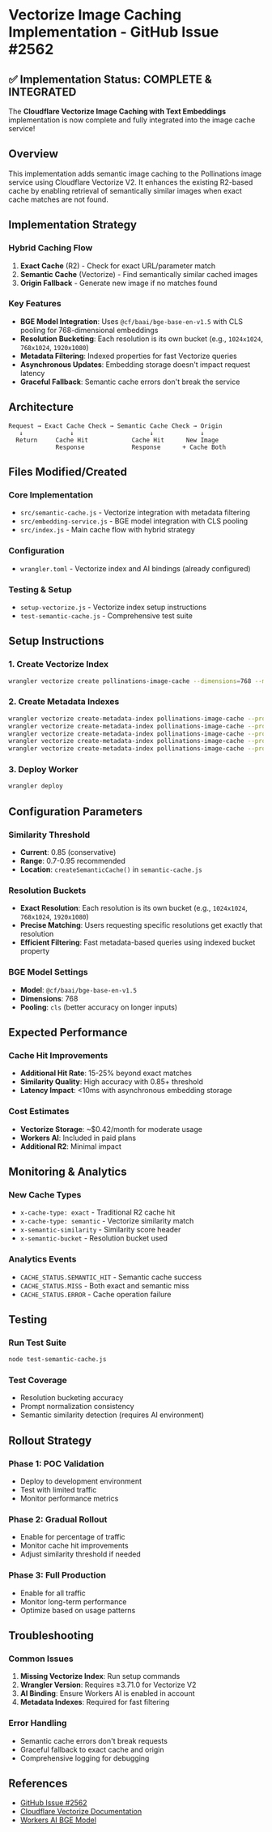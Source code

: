 # Vectorize Image Caching Implementation - GitHub Issue #2562

## ✅ Implementation Status: COMPLETE & INTEGRATED

The **Cloudflare Vectorize Image Caching with Text Embeddings** implementation is now complete and fully integrated into the image cache service!

## Overview

This implementation adds semantic image caching to the Pollinations image service using Cloudflare Vectorize V2. It enhances the existing R2-based cache by enabling retrieval of semantically similar images when exact cache matches are not found.

## Implementation Strategy

### Hybrid Caching Flow
1. **Exact Cache** (R2) - Check for exact URL/parameter match
2. **Semantic Cache** (Vectorize) - Find semantically similar cached images  
3. **Origin Fallback** - Generate new image if no matches found

### Key Features
- **BGE Model Integration**: Uses `@cf/baai/bge-base-en-v1.5` with CLS pooling for 768-dimensional embeddings
- **Resolution Bucketing**: Each resolution is its own bucket (e.g., `1024x1024`, `768x1024`, `1920x1080`)
- **Metadata Filtering**: Indexed properties for fast Vectorize queries
- **Asynchronous Updates**: Embedding storage doesn't impact request latency
- **Graceful Fallback**: Semantic cache errors don't break the service

## Architecture

```
Request → Exact Cache Check → Semantic Cache Check → Origin
   ↓             ↓                     ↓             ↓
  Return     Cache Hit            Cache Hit      New Image
             Response             Response      + Cache Both
```

## Files Modified/Created

### Core Implementation
- `src/semantic-cache.js` - Vectorize integration with metadata filtering
- `src/embedding-service.js` - BGE model integration with CLS pooling  
- `src/index.js` - Main cache flow with hybrid strategy

### Configuration
- `wrangler.toml` - Vectorize index and AI bindings (already configured)

### Testing & Setup
- `setup-vectorize.js` - Vectorize index setup instructions
- `test-semantic-cache.js` - Comprehensive test suite

## Setup Instructions

### 1. Create Vectorize Index
```bash
wrangler vectorize create pollinations-image-cache --dimensions=768 --metric=cosine
```

### 2. Create Metadata Indexes
```bash
wrangler vectorize create-metadata-index pollinations-image-cache --property-name=bucket --type=string
wrangler vectorize create-metadata-index pollinations-image-cache --property-name=model --type=string  
wrangler vectorize create-metadata-index pollinations-image-cache --property-name=width --type=number
wrangler vectorize create-metadata-index pollinations-image-cache --property-name=height --type=number
wrangler vectorize create-metadata-index pollinations-image-cache --property-name=cachedAt --type=number
```

### 3. Deploy Worker
```bash
wrangler deploy
```

## Configuration Parameters

### Similarity Threshold
- **Current**: 0.85 (conservative)
- **Range**: 0.7-0.95 recommended
- **Location**: `createSemanticCache()` in `semantic-cache.js`

### Resolution Buckets
- **Exact Resolution**: Each resolution is its own bucket (e.g., `1024x1024`, `768x1024`, `1920x1080`)
- **Precise Matching**: Users requesting specific resolutions get exactly that resolution
- **Efficient Filtering**: Fast metadata-based queries using indexed bucket property

### BGE Model Settings
- **Model**: `@cf/baai/bge-base-en-v1.5`
- **Dimensions**: 768
- **Pooling**: `cls` (better accuracy on longer inputs)

## Expected Performance

### Cache Hit Improvements
- **Additional Hit Rate**: 15-25% beyond exact matches
- **Similarity Quality**: High accuracy with 0.85+ threshold
- **Latency Impact**: <10ms with asynchronous embedding storage

### Cost Estimates
- **Vectorize Storage**: ~$0.42/month for moderate usage
- **Workers AI**: Included in paid plans
- **Additional R2**: Minimal impact

## Monitoring & Analytics

### New Cache Types
- `x-cache-type: exact` - Traditional R2 cache hit
- `x-cache-type: semantic` - Vectorize similarity match
- `x-semantic-similarity` - Similarity score header
- `x-semantic-bucket` - Resolution bucket used

### Analytics Events
- `CACHE_STATUS.SEMANTIC_HIT` - Semantic cache success
- `CACHE_STATUS.MISS` - Both exact and semantic miss
- `CACHE_STATUS.ERROR` - Cache operation failure

## Testing

### Run Test Suite
```bash
node test-semantic-cache.js
```

### Test Coverage
- Resolution bucketing accuracy
- Prompt normalization consistency
- Semantic similarity detection (requires AI environment)

## Rollout Strategy

### Phase 1: POC Validation
- Deploy to development environment
- Test with limited traffic
- Monitor performance metrics

### Phase 2: Gradual Rollout
- Enable for percentage of traffic
- Monitor cache hit improvements
- Adjust similarity threshold if needed

### Phase 3: Full Production
- Enable for all traffic
- Monitor long-term performance
- Optimize based on usage patterns

## Troubleshooting

### Common Issues
1. **Missing Vectorize Index**: Run setup commands
2. **Wrangler Version**: Requires ≥3.71.0 for Vectorize V2
3. **AI Binding**: Ensure Workers AI is enabled in account
4. **Metadata Indexes**: Required for fast filtering

### Error Handling
- Semantic cache errors don't break requests
- Graceful fallback to exact cache and origin
- Comprehensive logging for debugging

## References
- [GitHub Issue #2562](https://github.com/pollinations/pollinations/issues/2562)
- [Cloudflare Vectorize Documentation](https://developers.cloudflare.com/vectorize/)
- [Workers AI BGE Model](https://developers.cloudflare.com/workers-ai/models/text-embeddings/)
